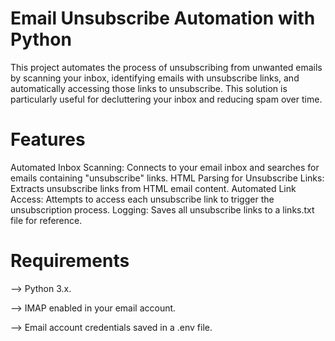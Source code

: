 # Email Unsubscribe Automation with Python
This project automates the process of unsubscribing from unwanted emails by scanning your inbox, identifying emails with unsubscribe links, and automatically accessing those links to unsubscribe. This solution is particularly useful for decluttering your inbox and reducing spam over time.

# Features
Automated Inbox Scanning: Connects to your email inbox and searches for emails containing "unsubscribe" links.
HTML Parsing for Unsubscribe Links: Extracts unsubscribe links from HTML email content.
Automated Link Access: Attempts to access each unsubscribe link to trigger the unsubscription process.
Logging: Saves all unsubscribe links to a links.txt file for reference.
# Requirements
--> Python 3.x.

--> IMAP enabled in your email account.

--> Email account credentials saved in a .env file.
